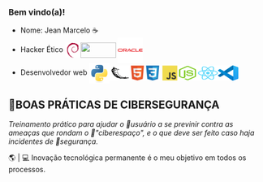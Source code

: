 ### Bem vindo(a)!
- Nome: Jean Marcelo ☕
- Hacker Ético <img align="center" width="30" height="30" src="https://raw.githubusercontent.com/devicons/devicon/master/icons/debian/debian-original.svg"><img align="center" width="70" height="30" src="https://cdn.rawgit.com/odb/official-bash-logo/master/assets/Logos/Identity/PNG/BASH_logo-transparent-bg-color.png"> <img align="center" width="50" src="https://raw.githubusercontent.com/devicons/devicon/master/icons/oracle/oracle-original.svg">
- Desenvolvedor web <img align="center" alt="Python" height="40" width="40" src="https://raw.githubusercontent.com/devicons/devicon/master/icons/python/python-original.svg"><img align="center" alt="Flask" height="30" width="40" src="https://raw.githubusercontent.com/devicons/devicon/master/icons/flask/flask-original.svg"><img align="center" alt="HTML" height="30" width="30" src="https://raw.githubusercontent.com/devicons/devicon/master/icons/html5/html5-original.svg"><img align="center" alt="CSS" height="30" width="30" src="https://raw.githubusercontent.com/devicons/devicon/master/icons/css3/css3-original.svg"> <img align="center" alt="Js" height="30" width="30" src="https://raw.githubusercontent.com/devicons/devicon/master/icons/javascript/javascript-original.svg"><img align="center" alt="Nodejs" height="30" width="40" src="https://raw.githubusercontent.com/devicons/devicon/master/icons/nodejs/nodejs-original.svg"><img align="center" alt="React" height="30" width="40" src="https://raw.githubusercontent.com/devicons/devicon/master/icons/react/react-original.svg"><img align="center" alt="Vscode" height="30" width="40" src="https://raw.githubusercontent.com/devicons/devicon/master/icons/vscode/vscode-original.svg">

## 📌BOAS PRÁTICAS DE CIBERSEGURANÇA</h1>
<i>Treinamento prático para ajudar o 🤯usuário a se previnir contra as ameaças que rondam o 👾"ciberespaço", e o que deve ser feito caso haja incidentes de 🔐segurança.</i>

🌎 | 💻 Inovação tecnológica permanente é o meu objetivo em todos os processos.
